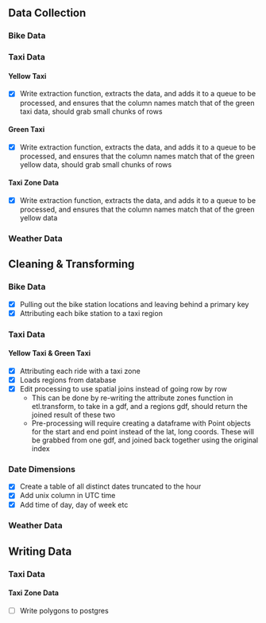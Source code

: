 
## Data Collection

### Bike Data

### Taxi Data

#### Yellow Taxi
-  [x] Write extraction function, extracts the data, and adds it to a queue to be processed, and ensures that the column names match that of the green taxi data, should grab small chunks of rows
#### Green Taxi
-  [x] Write extraction function, extracts the data, and adds it to a queue to be processed, and ensures that the column names match that of the green yellow data, should grab small chunks of rows
#### Taxi Zone Data
-  [x] Write extraction function, extracts the data, and adds it to a queue to be processed, and ensures that the column names match that of the green yellow data

### Weather Data

## Cleaning & Transforming

### Bike Data
-  [x] Pulling out the bike station locations and leaving behind a primary key
-  [x] Attributing each bike station to a taxi region
### Taxi Data

#### Yellow Taxi & Green Taxi
-  [x] Attributing each ride with a taxi zone
-  [x] Loads regions from database
-  [x] Edit processing to use spatial joins instead of going row by row
    - This can be done by re-writing the attribute zones function in etl.transform, to take in a gdf, and a regions gdf, should return the joined result of these two
    - Pre-processing will require creating a dataframe with Point objects for the start and end point instead of the lat, long coords. These will be grabbed from one gdf, and joined back together using the original index

### Date Dimensions
-  [x] Create a table of all distinct dates truncated to the hour
-  [x] Add unix column in UTC time
-  [x] Add time of day, day of week etc

### Weather Data

## Writing Data

### Taxi Data

#### Taxi Zone Data
-  [ ] Write polygons to postgres